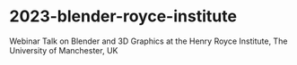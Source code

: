 # 2023-blender-royce-institute
Webinar Talk on Blender and 3D Graphics at the Henry Royce Institute, The University of Manchester, UK
